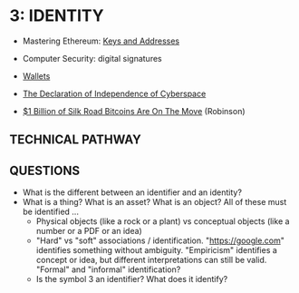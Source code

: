 


# 3: IDENTITY

- Mastering Ethereum: [Keys and Addresses](https://github.com/ethereumbook/ethereumbook/blob/develop/04keys-addresses.asciidoc)
- Computer Security: digital signatures
- [Wallets](https://ethereum.org/en/wallets/)
- [The Declaration of Independence of Cyberspace](https://www.eff.org/cyberspace-independence)

- [$1 Billion of Silk Road Bitcoins Are On The Move](https://www.linkedin.com/pulse/1-billion-silk-road-bitcoins-move-tom-robinson) (Robinson)


## TECHNICAL PATHWAY


## QUESTIONS

- What is the different between an identifier and an identity? 
- What is a thing? What is an asset? What is an object? All of these must be identified ...
    - Physical objects (like a rock or a plant) vs conceptual objects (like a number or a PDF or an idea)
    - "Hard" vs "soft" associations / identification. "https://google.com" identifies something without ambiguity. "Empiricism" identifies a concept or idea, but different interpretations can still be valid. "Formal" and "informal" identification? 
    - Is the symbol 3 an identifier? What does it identify? 